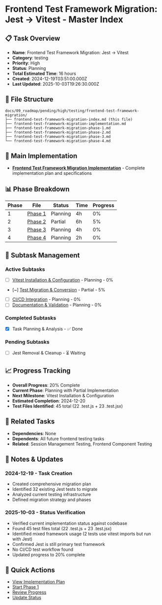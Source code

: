 # Frontend Test Framework Migration: Jest → Vitest - Master Index

## 📋 Task Overview
- **Name**: Frontend Test Framework Migration: Jest → Vitest
- **Category**: testing
- **Priority**: High
- **Status**: Planning
- **Total Estimated Time**: 16 hours
- **Created**: 2024-12-19T03:51:00.000Z
- **Last Updated**: 2025-10-03T19:26:30.000Z

## 📁 File Structure
```
docs/09_roadmap/pending/high/testing/frontend-test-framework-migration/
├── frontend-test-framework-migration-index.md (this file)
├── frontend-test-framework-migration-implementation.md
├── frontend-test-framework-migration-phase-1.md
├── frontend-test-framework-migration-phase-2.md
├── frontend-test-framework-migration-phase-3.md
└── frontend-test-framework-migration-phase-4.md
```

## 🎯 Main Implementation
- **[Frontend Test Framework Migration Implementation](./frontend-test-framework-migration-implementation.md)** - Complete implementation plan and specifications

## 📊 Phase Breakdown
| Phase | File | Status | Time | Progress |
|-------|------|--------|------|----------|
| 1 | [Phase 1](./frontend-test-framework-migration-phase-1.md) | Planning | 4h | 0% |
| 2 | [Phase 2](./frontend-test-framework-migration-phase-2.md) | Partial | 6h | 5% |
| 3 | [Phase 3](./frontend-test-framework-migration-phase-3.md) | Planning | 4h | 0% |
| 4 | [Phase 4](./frontend-test-framework-migration-phase-4.md) | Planning | 2h | 0% |

## 🔄 Subtask Management
### Active Subtasks
- [ ] [Vitest Installation & Configuration](./frontend-test-framework-migration-phase-1.md) - Planning - 0%
- [~] [Test Migration & Conversion](./frontend-test-framework-migration-phase-2.md) - Partial - 5%
- [ ] [CI/CD Integration](./frontend-test-framework-migration-phase-3.md) - Planning - 0%
- [ ] [Documentation & Validation](./frontend-test-framework-migration-phase-4.md) - Planning - 0%

### Completed Subtasks
- [x] Task Planning & Analysis - ✅ Done

### Pending Subtasks
- [ ] Jest Removal & Cleanup - ⏳ Waiting

## 📈 Progress Tracking
- **Overall Progress**: 20% Complete
- **Current Phase**: Planning with Partial Implementation
- **Next Milestone**: Vitest Installation & Configuration
- **Estimated Completion**: 2024-12-20
- **Test Files Identified**: 45 total (22 .test.js + 23 .test.jsx)

## 🔗 Related Tasks
- **Dependencies**: None
- **Dependents**: All future frontend testing tasks
- **Related**: Session Management Testing, Frontend Component Testing

## 📝 Notes & Updates
### 2024-12-19 - Task Creation
- Created comprehensive migration plan
- Identified 32 existing Jest tests to migrate
- Analyzed current testing infrastructure
- Defined migration strategy and phases

### 2025-10-03 - Status Verification
- Verified current implementation status against codebase
- Found 45 test files total (22 .test.js + 23 .test.jsx)
- Identified mixed framework usage (2 tests use vitest imports but run with Jest)
- Confirmed Jest is still primary test framework
- No CI/CD test workflow found
- Updated progress to 20% complete

## 🚀 Quick Actions
- [View Implementation Plan](./frontend-test-framework-migration-implementation.md)
- [Start Phase 1](./frontend-test-framework-migration-phase-1.md)
- [Review Progress](#progress-tracking)
- [Update Status](#notes--updates)
